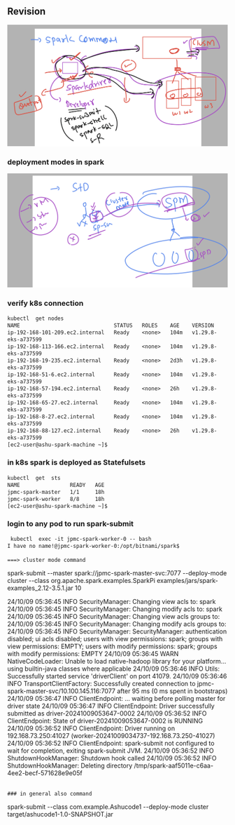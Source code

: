 ## Revision 

<img src="rev1.png">

### deployment modes in spark 

<img src="rev2.png">

### verify k8s connection 

```
kubectl  get nodes
NAME                              STATUS   ROLES    AGE    VERSION
ip-192-168-101-209.ec2.internal   Ready    <none>   104m   v1.29.8-eks-a737599
ip-192-168-113-166.ec2.internal   Ready    <none>   104m   v1.29.8-eks-a737599
ip-192-168-19-235.ec2.internal    Ready    <none>   2d3h   v1.29.8-eks-a737599
ip-192-168-51-6.ec2.internal      Ready    <none>   104m   v1.29.8-eks-a737599
ip-192-168-57-194.ec2.internal    Ready    <none>   26h    v1.29.8-eks-a737599
ip-192-168-65-27.ec2.internal     Ready    <none>   104m   v1.29.8-eks-a737599
ip-192-168-8-27.ec2.internal      Ready    <none>   104m   v1.29.8-eks-a737599
ip-192-168-88-127.ec2.internal    Ready    <none>   26h    v1.29.8-eks-a737599
[ec2-user@ashu-spark-machine ~]$ 

```

### in k8s spark is deployed as Statefulsets 

```
kubectl  get  sts
NAME                READY   AGE
jpmc-spark-master   1/1     18h
jpmc-spark-worker   8/8     18h
[ec2-user@ashu-spark-machine ~]$ 

```

### login to any pod to run spark-submit 

```
 kubectl  exec -it jpmc-spark-worker-0 -- bash 
I have no name!@jpmc-spark-worker-0:/opt/bitnami/spark$ 

===> cluster mode command 

```
spark-submit   --master spark://jpmc-spark-master-svc:7077 --deploy-mode cluster 
 --class org.apache.spark.examples.SparkPi examples/jars/spark-examples_2.12-3.5.1.jar 10 


24/10/09 05:36:45 INFO SecurityManager: Changing view acls to: spark
24/10/09 05:36:45 INFO SecurityManager: Changing modify acls to: spark
24/10/09 05:36:45 INFO SecurityManager: Changing view acls groups to: 
24/10/09 05:36:45 INFO SecurityManager: Changing modify acls groups to: 
24/10/09 05:36:45 INFO SecurityManager: SecurityManager: authentication disabled; ui acls disabled; users with view permissions: spark; groups with view permissions: EMPTY; users with modify permissions: spark; groups with modify permissions: EMPTY
24/10/09 05:36:45 WARN NativeCodeLoader: Unable to load native-hadoop library for your platform... using builtin-java classes where applicable
24/10/09 05:36:46 INFO Utils: Successfully started service 'driverClient' on port 41079.
24/10/09 05:36:46 INFO TransportClientFactory: Successfully created connection to jpmc-spark-master-svc/10.100.145.116:7077 after 95 ms (0 ms spent in bootstraps)
24/10/09 05:36:47 INFO ClientEndpoint: ... waiting before polling master for driver state
24/10/09 05:36:47 INFO ClientEndpoint: Driver successfully submitted as driver-20241009053647-0002
24/10/09 05:36:52 INFO ClientEndpoint: State of driver-20241009053647-0002 is RUNNING
24/10/09 05:36:52 INFO ClientEndpoint: Driver running on 192.168.73.250:41027 (worker-20241009034737-192.168.73.250-41027)
24/10/09 05:36:52 INFO ClientEndpoint: spark-submit not configured to wait for completion, exiting spark-submit JVM.
24/10/09 05:36:52 INFO ShutdownHookManager: Shutdown hook called
24/10/09 05:36:52 INFO ShutdownHookManager: Deleting directory /tmp/spark-aaf5011e-c6aa-4ee2-becf-571628e9e05f

```

### in general also command 

```
spark-submit  --class com.example.Ashucode1 --deploy-mode cluster  target/ashucode1-1.0-SNAPSHOT.jar 

```
